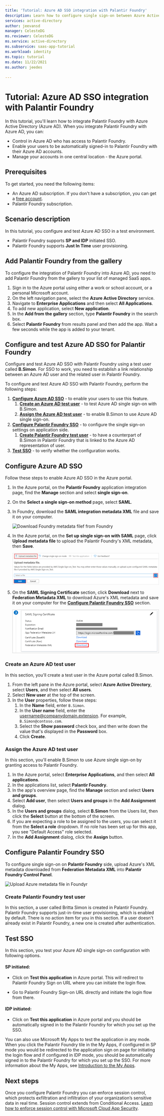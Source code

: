 ```yaml
---
title: 'Tutorial: Azure AD SSO integration with Palantir Foundry'
description: Learn how to configure single sign-on between Azure Active Directory and Palantir Foundry.
services: active-directory
author: jeevansd
manager: CelesteDG
ms.reviewer: CelesteDG
ms.service: active-directory
ms.subservice: saas-app-tutorial
ms.workload: identity
ms.topic: tutorial
ms.date: 11/22/2021
ms.author: jeedes

---
```


# Tutorial: Azure AD SSO integration with Palantir Foundry

In this tutorial, you'll learn how to integrate Palantir Foundry with Azure Active Directory (Azure AD). When you integrate Palantir Foundry with Azure AD, you can:

* Control in Azure AD who has access to Palantir Foundry.
* Enable your users to be automatically signed-in to Palantir Foundry with their Azure AD accounts.
* Manage your accounts in one central location - the Azure portal.

## Prerequisites

To get started, you need the following items:

* An Azure AD subscription. If you don't have a subscription, you can get a [free account](https://azure.microsoft.com/free/).
* Palantir Foundry subscription.

## Scenario description

In this tutorial, you configure and test Azure AD SSO in a test environment.

* Palantir Foundry supports **SP and IDP** initiated SSO.
* Palantir Foundry supports **Just In Time** user provisioning.

## Add Palantir Foundry from the gallery

To configure the integration of Palantir Foundry into Azure AD, you need to add Palantir Foundry from the gallery to your list of managed SaaS apps.

1. Sign in to the Azure portal using either a work or school account, or a personal Microsoft account.
1. On the left navigation pane, select the **Azure Active Directory** service.
1. Navigate to **Enterprise Applications** and then select **All Applications**.
1. To add new application, select **New application**.
1. In the **Add from the gallery** section, type **Palantir Foundry** in the search box.
1. Select **Palantir Foundry** from results panel and then add the app. Wait a few seconds while the app is added to your tenant.

## Configure and test Azure AD SSO for Palantir Foundry

Configure and test Azure AD SSO with Palantir Foundry using a test user called **B.Simon**. For SSO to work, you need to establish a link relationship between an Azure AD user and the related user in Palantir Foundry.

To configure and test Azure AD SSO with Palantir Foundry, perform the following steps:

1. **[Configure Azure AD SSO](#configure-azure-ad-sso)** - to enable your users to use this feature.
    1. **[Create an Azure AD test user](#create-an-azure-ad-test-user)** - to test Azure AD single sign-on with B.Simon.
    1. **[Assign the Azure AD test user](#assign-the-azure-ad-test-user)** - to enable B.Simon to use Azure AD single sign-on.
1. **[Configure Palantir Foundry SSO](#configure-palantir-foundry-sso)** - to configure the single sign-on settings on application side.
    1. **[Create Palantir Foundry test user](#create-palantir-foundry-test-user)** - to have a counterpart of B.Simon in Palantir Foundry that is linked to the Azure AD representation of user.
1. **[Test SSO](#test-sso)** - to verify whether the configuration works.

## Configure Azure AD SSO

Follow these steps to enable Azure AD SSO in the Azure portal.

1. In the Azure portal, on the **Palantir Foundry** application integration page, find the **Manage** section and select **single sign-on**.
1. On the **Select a single sign-on method** page, select **SAML**.
1. In Foundry, download the **SAML integration metadata XML** file and save it on your computer.

   ![Download Foundry metadata filef from Foundry](media/palantir-foundry-tutorial/TODO.png)

1. In the Azure portal, on the **Set up single sign-on with SAML** page, click **Upload metadata file** to upload the Palantir Foundry's XML metadata, then **Save**.

   ![Upload Foundry metadata file in Azure](common/browse-upload-metadata.png)

1. On the **SAML Signing Certificate** section, click **Download** next to **Federation Metadata XML** to download Azure's XML metadata and save it on your computer for the **[Configure Palantir Foundry SSO](#configure-palantir-foundry-sso)** section.

   ![Download Azure metadata file](common/metadataxml.png)

### Create an Azure AD test user

In this section, you'll create a test user in the Azure portal called B.Simon.

1. From the left pane in the Azure portal, select **Azure Active Directory**, select **Users**, and then select **All users**.
1. Select **New user** at the top of the screen.
1. In the **User** properties, follow these steps:
   1. In the **Name** field, enter `B.Simon`.  
   1. In the **User name** field, enter the username@companydomain.extension. For example, `B.Simon@contoso.com`.
   1. Select the **Show password** check box, and then write down the value that's displayed in the **Password** box.
   1. Click **Create**.

### Assign the Azure AD test user

In this section, you'll enable B.Simon to use Azure single sign-on by granting access to Palantir Foundry.

1. In the Azure portal, select **Enterprise Applications**, and then select **All applications**.
1. In the applications list, select **Palantir Foundry**.
1. In the app's overview page, find the **Manage** section and select **Users and groups**.
1. Select **Add user**, then select **Users and groups** in the **Add Assignment** dialog.
1. In the **Users and groups** dialog, select **B.Simon** from the Users list, then click the **Select** button at the bottom of the screen.
1. If you are expecting a role to be assigned to the users, you can select it from the **Select a role** dropdown. If no role has been set up for this app, you see "Default Access" role selected.
1. In the **Add Assignment** dialog, click the **Assign** button.

## Configure Palantir Foundry SSO

To configure single sign-on on **Palantir Foundry** side, upload Azure's XML metadata downloaded from **Federation Metadata XML** into **Palantir Foundry Control Panel**.

   ![Upload Azure metadata file in Foundyr](media/palantir-foundry-tutorial/TODO.png)

### Create Palantir Foundry test user

In this section, a user called Britta Simon is created in Palantir Foundry. Palantir Foundry supports just-in-time user provisioning, which is enabled by default. There is no action item for you in this section. If a user doesn't already exist in Palantir Foundry, a new one is created after authentication.

## Test SSO 

In this section, you test your Azure AD single sign-on configuration with following options. 

#### SP initiated:

* Click on **Test this application** in Azure portal. This will redirect to Palantir Foundry Sign on URL where you can initiate the login flow.  

* Go to Palantir Foundry Sign-on URL directly and initiate the login flow from there.

#### IDP initiated:

* Click on **Test this application** in Azure portal and you should be automatically signed in to the Palantir Foundry for which you set up the SSO. 

You can also use Microsoft My Apps to test the application in any mode. When you click the Palantir Foundry tile in the My Apps, if configured in SP mode you would be redirected to the application sign on page for initiating the login flow and if configured in IDP mode, you should be automatically signed in to the Palantir Foundry for which you set up the SSO. For more information about the My Apps, see [Introduction to the My Apps](../user-help/my-apps-portal-end-user-access.md).

## Next steps

Once you configure Palantir Foundry you can enforce session control, which protects exfiltration and infiltration of your organization’s sensitive data in real time. Session control extends from Conditional Access. [Learn how to enforce session control with Microsoft Cloud App Security](/cloud-app-security/proxy-deployment-aad).
